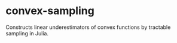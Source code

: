 # convex-sampling
Constructs linear underestimators of convex functions by tractable sampling in Julia.
